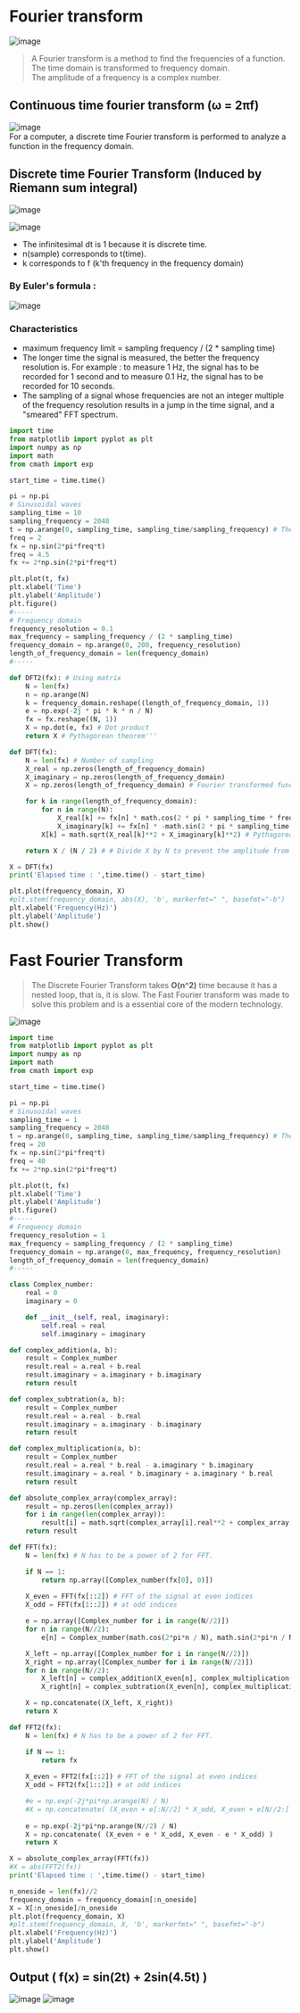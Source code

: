# Fourier transform
![image](https://user-images.githubusercontent.com/67142421/155687402-a9ae5d4a-9baa-4a83-ac6e-b504ebf805df.png)
>A Fourier transform is a method to find the frequencies of a function. The time domain is transformed to frequency domain.<br>
>The amplitude of a frequency is a complex number.

## Continuous time fourier transform (ω = 2πf)
![image](https://user-images.githubusercontent.com/67142421/155603554-7edd2873-0942-4465-a931-b6f07a5494da.png)<br>
For a computer, a discrete time Fourier transform is performed to analyze a function in the frequency domain.

## Discrete time Fourier Transform (Induced by Riemann sum integral)
![image](https://user-images.githubusercontent.com/67142421/155689010-f04e9a51-ccba-4951-81d2-6346de16f5fc.png)

![image](https://user-images.githubusercontent.com/67142421/155687366-75207445-8ab9-49fe-9505-6c11786e877f.png)<br>
* The infinitesimal dt is 1 because it is discrete time.
* n(sample) corresponds to t(time).
* k corresponds to f (k'th frequency in the frequency domain)

### By Euler's formula :
![image](https://user-images.githubusercontent.com/67142421/155604064-dac589d7-b367-4648-9202-df41ea56f8be.png)

### Characteristics
* maximum frequency limit = sampling frequency / (2 * sampling time)
* The longer time the signal is measured, the better the frequency resolution is. 
  For example : to measure 1 Hz, the signal has to be recorded for 1 second and to measure 0.1 Hz, the signal has to be recorded for 10 seconds.
* The sampling of a signal whose frequencies are not an integer multiple of the frequency resolution results in a jump in the time signal, and a "smeared" FFT spectrum.

~~~Python
import time
from matplotlib import pyplot as plt
import numpy as np
import math
from cmath import exp

start_time = time.time()

pi = np.pi
# Sinusoidal waves
sampling_time = 10
sampling_frequency = 2048
t = np.arange(0, sampling_time, sampling_time/sampling_frequency) # The longer period the signal is measured, the better the frequency resolution is.
freq = 2
fx = np.sin(2*pi*freq*t)
freq = 4.5
fx += 2*np.sin(2*pi*freq*t)

plt.plot(t, fx)
plt.xlabel('Time')
plt.ylabel('Amplitude')
plt.figure()
#-----
# Frequency domain
frequency_resolution = 0.1
max_frequency = sampling_frequency / (2 * sampling_time)
frequency_domain = np.arange(0, 200, frequency_resolution)
length_of_frequency_domain = len(frequency_domain)
#-----

def DFT2(fx): # Using matrix
    N = len(fx)
    n = np.arange(N)
    k = frequency_domain.reshape((length_of_frequency_domain, 1))
    e = np.exp(-2j * pi * k * n / N)
    fx = fx.reshape((N, 1))
    X = np.dot(e, fx) # Dot product
    return X # Pythagorean theorem'''

def DFT(fx):
    N = len(fx) # Number of sampling
    X_real = np.zeros(length_of_frequency_domain)
    X_imaginary = np.zeros(length_of_frequency_domain)
    X = np.zeros(length_of_frequency_domain) # Fourier transformed function

    for k in range(length_of_frequency_domain):
        for n in range(N):
            X_real[k] += fx[n] * math.cos(2 * pi * sampling_time * frequency_resolution * k * n / N)
            X_imaginary[k] += fx[n] * -math.sin(2 * pi * sampling_time * frequency_resolution * k * n / N)
        X[k] = math.sqrt(X_real[k]**2 + X_imaginary[k]**2) # Pythagorean theorem (|X|)

    return X / (N / 2) # # Divide X by N to prevent the amplitude from being too big(Normalization)

X = DFT(fx)
print('Elapsed time : ',time.time() - start_time)

plt.plot(frequency_domain, X)
#plt.stem(frequency_domain, abs(X), 'b', markerfmt=" ", basefmt="-b")
plt.xlabel('Frequency(Hz)')
plt.ylabel('Amplitude')
plt.show()
~~~

# Fast Fourier Transform
> The Discrete Fourier Transform takes **O(n^2)** time because it has a nested loop, that is, it is slow.
> The Fast Fourier transform was made to solve this problem and is a essential core of the modern technology.

![image](https://user-images.githubusercontent.com/67142421/155605699-0773c7d0-99fa-4773-ac15-3ddf48958146.png)

~~~Python
import time
from matplotlib import pyplot as plt
import numpy as np
import math
from cmath import exp

start_time = time.time()

pi = np.pi
# Sinusoidal waves
sampling_time = 1
sampling_frequency = 2048
t = np.arange(0, sampling_time, sampling_time/sampling_frequency) # The longer period the signal is measured, the better the frequency resolution is.
freq = 20
fx = np.sin(2*pi*freq*t)
freq = 40
fx += 2*np.sin(2*pi*freq*t)

plt.plot(t, fx)
plt.xlabel('Time')
plt.ylabel('Amplitude')
plt.figure()
#-----
# Frequency domain
frequency_resolution = 1
max_frequency = sampling_frequency / (2 * sampling_time)
frequency_domain = np.arange(0, max_frequency, frequency_resolution)
length_of_frequency_domain = len(frequency_domain)
#-----

class Complex_number:
    real = 0
    imaginary = 0

    def __init__(self, real, imaginary):
        self.real = real
        self.imaginary = imaginary

def complex_addition(a, b):
    result = Complex_number
    result.real = a.real + b.real
    result.imaginary = a.imaginary + b.imaginary
    return result

def complex_subtration(a, b):
    result = Complex_number
    result.real = a.real - b.real
    result.imaginary = a.imaginary - b.imaginary
    return result

def complex_multiplication(a, b):
    result = Complex_number
    result.real = a.real * b.real - a.imaginary * b.imaginary
    result.imaginary = a.real * b.imaginary + a.imaginary * b.real
    return result

def absolute_complex_array(complex_array):
    result = np.zeros(len(complex_array))
    for i in range(len(complex_array)):
        result[i] = math.sqrt(complex_array[i].real**2 + complex_array[i].imaginary**2)
    return result

def FFT(fx):
    N = len(fx) # N has to be a power of 2 for FFT.

    if N == 1:
        return np.array([Complex_number(fx[0], 0)])
    
    X_even = FFT(fx[::2]) # FFT of the signal at even indices
    X_odd = FFT(fx[1::2]) # at odd indices

    e = np.array([Complex_number for i in range(N//2)])
    for n in range(N//2):
        e[n] = Complex_number(math.cos(2*pi*n / N), math.sin(2*pi*n / N))

    X_left = np.array([Complex_number for i in range(N//2)])
    X_right = np.array([Complex_number for i in range(N//2)])
    for n in range(N//2):
        X_left[n] = complex_addition(X_even[n], complex_multiplication(e[n], X_odd[n]))
        X_right[n] = complex_subtration(X_even[n], complex_multiplication(e[n], X_odd[n]))

    X = np.concatenate((X_left, X_right))
    return X

def FFT2(fx):
    N = len(fx) # N has to be a power of 2 for FFT.

    if N == 1:
        return fx
    
    X_even = FFT2(fx[::2]) # FFT of the signal at even indices
    X_odd = FFT2(fx[1::2]) # at odd indices

    #e = np.exp(-2j*pi*np.arange(N) / N)
    #X = np.concatenate( (X_even + e[:N//2] * X_odd, X_even + e[N//2:] * X_odd) )
    
    e = np.exp(-2j*pi*np.arange(N//2) / N)
    X = np.concatenate( (X_even + e * X_odd, X_even - e * X_odd) )
    return X

X = absolute_complex_array(FFT(fx))
#X = abs(FFT2(fx))
print('Elapsed time : ',time.time() - start_time)

n_oneside = len(fx)//2
frequency_domain = frequency_domain[:n_oneside]
X = X[:n_oneside]/n_oneside
plt.plot(frequency_domain, X)
#plt.stem(frequency_domain, X, 'b', markerfmt=" ", basefmt="-b")
plt.xlabel('Frequency(Hz)')
plt.ylabel('Amplitude')
plt.show()
~~~

## Output ( f(x) = sin(2t) + 2sin(4.5t) )
![image](https://user-images.githubusercontent.com/67142421/155848726-c0dc0b03-fedb-4295-9f6d-0d60ef41438d.png)
![image](https://user-images.githubusercontent.com/67142421/155848706-20983ffc-9f2b-4412-94db-524cad96c3d1.png)
